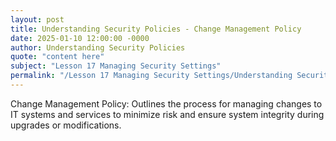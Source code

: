 ```yaml
---
layout: post
title: Understanding Security Policies - Change Management Policy
date: 2025-01-10 12:00:00 -0000
author: Understanding Security Policies
quote: "content here"
subject: "Lesson 17 Managing Security Settings"
permalink: "/Lesson 17 Managing Security Settings/Understanding Security Policies/Understanding Security Policies - Change Management Policy"
---
```


Change Management Policy: Outlines the process for managing changes to IT systems and services to minimize risk and ensure system integrity during upgrades or modifications.
